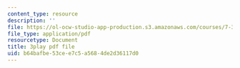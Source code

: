 ```yaml
---
content_type: resource
description: ''
file: https://ol-ocw-studio-app-production.s3.amazonaws.com/courses/7-341-the-microbiome-and-drug-delivery-cross-species-communication-in-health-and-disease-spring-2018/b64bafbe53cee7c5a5684de2d36117d0_blD8f7MOhFQ.pdf
file_type: application/pdf
resourcetype: Document
title: 3play pdf file
uid: b64bafbe-53ce-e7c5-a568-4de2d36117d0
---
```

